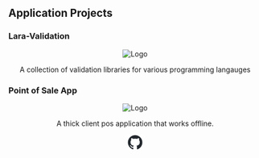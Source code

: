 ## Application Projects

### Lara-Validation

<div align="center"><img src="https://cdn3.iconfinder.com/data/icons/logos-and-brands-adobe/512/194_Laravel-512.png" width="150px" height="auto" alt="Logo"></div></p>
<p align="center">A collection of validation libraries for various programming langauges</p>

### Point of Sale App

<div align="center"><img src="https://i.imgur.com/Ya6GY6J.png" width="150px" height="auto" alt="Logo"></div></p>
<p align="center">A thick client pos application that works offline.</p>

<div align="center"><a href="https://github.com/Evanna456/Point-of-Sale"><img src="https://github.com/Evanna456/Evanna456/blob/main/github-mark.png" width="30px" height="auto" alt="Logo"></a></div>

<!--
**Evanna456/Evanna456** is a ✨ _special_ ✨ repository because its `README.md` (this file) appears on your GitHub profile.

Here are some ideas to get you started:

- 🔭 I’m currently working on ...
- 🌱 I’m currently learning ...
- 👯 I’m looking to collaborate on ...
- 🤔 I’m looking for help with ...
- 💬 Ask me about ...
- 📫 How to reach me: ...
- 😄 Pronouns: ...
- ⚡ Fun fact: ...
-->
